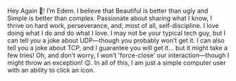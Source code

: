Hey Again 👋! I’m Edem. I believe that Beautiful is better than ugly and Simple is better than complex. Passionate about sharing what I know, I thrive on hard work, perseverance, and, most of all, self-discipline. I love doing what I do and do what I love. I may not be your typical tech guy, but I can tell you a joke about UDP—though you probably won’t get it. I can also tell you a joke about TCP, and I guarantee you will get it... but it might take a few tries! Oh, and don’t worry, I won’t 'force-close' our interaction—though I might throw an exception! 😉. In all of this, I am just a simple computer user with an ability to click an icon.
